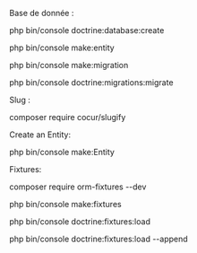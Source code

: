 Base de donnée : 

php bin/console doctrine:database:create

php bin/console make:entity

php bin/console make:migration

php bin/console doctrine:migrations:migrate

Slug  :

composer require cocur/slugify


Create an Entity:

php bin/console make:Entity <nameoftable>

Fixtures:

composer require orm-fixtures --dev

php bin/console make:fixtures

php bin/console doctrine:fixtures:load

php bin/console doctrine:fixtures:load --append